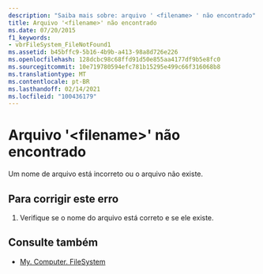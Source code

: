 ```yaml
---
description: "Saiba mais sobre: arquivo ' <filename> ' não encontrado"
title: Arquivo '<filename>' não encontrado
ms.date: 07/20/2015
f1_keywords:
- vbrFileSystem_FileNotFound1
ms.assetid: b45bffc9-5b16-4b9b-a413-98a8d726e226
ms.openlocfilehash: 128dcbc98c68ffd91d50e855aa4177df9b5e8fc0
ms.sourcegitcommit: 10e719780594efc781b15295e499c66f316068b8
ms.translationtype: MT
ms.contentlocale: pt-BR
ms.lasthandoff: 02/14/2021
ms.locfileid: "100436179"
---
```

# <a name="file-filename-not-found"></a>Arquivo '\<filename>' não encontrado

Um nome de arquivo está incorreto ou o arquivo não existe.  
  
## <a name="to-correct-this-error"></a>Para corrigir este erro  
  
1. Verifique se o nome do arquivo está correto e se ele existe.  
  
## <a name="see-also"></a>Consulte também

- [My. Computer. FileSystem](xref:Microsoft.VisualBasic.FileIO.FileSystem)
